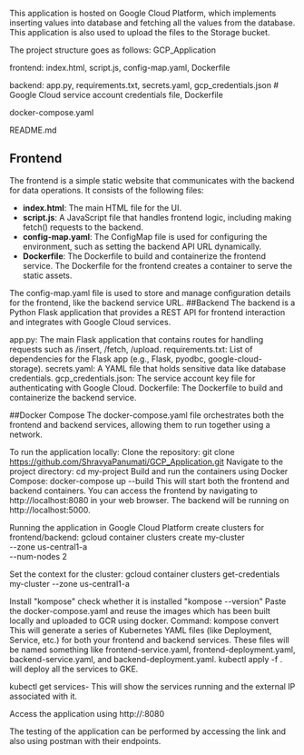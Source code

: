 This application is hosted on Google Cloud Platform, which implements inserting values into database and fetching all the values from the database. This application is also used to upload the files to the Storage bucket.

The project structure goes as follows:
GCP_Application

frontend: index.html, script.js, config-map.yaml, Dockerfile

backend: app.py, requirements.txt, secrets.yaml, gcp_credentials.json  # Google Cloud service account credentials file, Dockerfile

docker-compose.yaml

README.md

## Frontend

The frontend is a simple static website that communicates with the backend for data operations. It consists of the following files:

- **index.html**: The main HTML file for the UI.
- **script.js**: A JavaScript file that handles frontend logic, including making fetch() requests to the backend.
- **config-map.yaml**: The ConfigMap file is used for configuring the environment, such as setting the backend API URL dynamically.
- **Dockerfile**: The Dockerfile to build and containerize the frontend service.
The Dockerfile for the frontend creates a container to serve the static assets.

The config-map.yaml file is used to store and manage configuration details for the frontend, like the backend service URL.
##Backend
The backend is a Python Flask application that provides a REST API for frontend interaction and integrates with Google Cloud services.

app.py: The main Flask application that contains routes for handling requests such as /insert, /fetch, /upload.
requirements.txt: List of dependencies for the Flask app (e.g., Flask, pyodbc, google-cloud-storage).
secrets.yaml: A YAML file that holds sensitive data like database credentials.
gcp_credentials.json: The service account key file for authenticating with Google Cloud.
Dockerfile: The Dockerfile to build and containerize the backend service.

##Docker Compose
The docker-compose.yaml file orchestrates both the frontend and backend services, allowing them to run together using a network.

To run the application locally:
Clone the repository:
git clone https://github.com/ShravyaPanumati/GCP_Application.git
Navigate to the project directory:
cd my-project
Build and run the containers using Docker Compose:
docker-compose up --build
This will start both the frontend and backend containers. You can access the frontend by navigating to http://localhost:8080 in your web browser. The backend will be running on http://localhost:5000.

Running the application in Google Cloud Platform
create clusters for frontend/backend: 
gcloud container clusters create my-cluster \
    --zone us-central1-a\
    --num-nodes 2

Set the context for the cluster:
gcloud container clusters get-credentials my-cluster --zone us-central1-a

Install "kompose"
check whether it is installed "kompose --version"
Paste the docker-compose.yaml and reuse the images which has been built locally and uploaded to GCR using docker.
Command: kompose convert
This will generate a series of Kubernetes YAML files (like Deployment, Service, etc.) for both your frontend and backend services. These files will be named something like frontend-service.yaml, frontend-deployment.yaml, backend-service.yaml, and backend-deployment.yaml.
kubectl apply -f . will deploy all the services to GKE.

kubectl get services- This will show the services running and the external IP associated with it.

Access the application using http://<External Ip>:8080

The testing of the application can be performed by accessing the link and also using postman with their endpoints.
